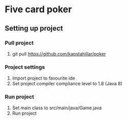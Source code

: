 # Five card poker

## Setting up project

### Pull project

1. git pull https://github.com/kapstahillar/poker

### Project settings
1. Import project to favourite ide
2. Set project compiler compliance level to 1.8 (Java 8)

### Run project
1. Set main class to src/main/java/Game.java
2. Run project
